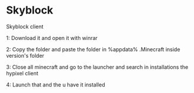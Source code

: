 # Skyblock
Skyblock client 

1: Download it and open it with winrar 

2: Copy the folder and paste the folder in %appdata%  .Minecraft inside version's folder

3: Close all minecraft and go to the launcher and search in installations the hypixel client

4: Launch that and the u have it installed
